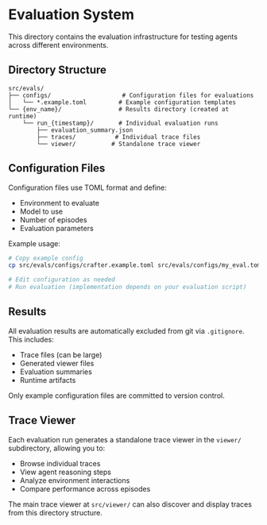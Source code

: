 # Evaluation System

This directory contains the evaluation infrastructure for testing agents across different environments.

## Directory Structure

```
src/evals/
├── configs/                    # Configuration files for evaluations
│   └── *.example.toml         # Example configuration templates
└── {env_name}/                # Results directory (created at runtime)
    └── run_{timestamp}/       # Individual evaluation runs
        ├── evaluation_summary.json
        ├── traces/           # Individual trace files
        └── viewer/          # Standalone trace viewer
```

## Configuration Files

Configuration files use TOML format and define:
- Environment to evaluate
- Model to use
- Number of episodes
- Evaluation parameters

Example usage:
```bash
# Copy example config
cp src/evals/configs/crafter.example.toml src/evals/configs/my_eval.toml

# Edit configuration as needed
# Run evaluation (implementation depends on your evaluation script)
```

## Results

All evaluation results are automatically excluded from git via `.gitignore`. This includes:
- Trace files (can be large)
- Generated viewer files
- Evaluation summaries
- Runtime artifacts

Only example configuration files are committed to version control.

## Trace Viewer

Each evaluation run generates a standalone trace viewer in the `viewer/` subdirectory, allowing you to:
- Browse individual traces
- View agent reasoning steps
- Analyze environment interactions
- Compare performance across episodes

The main trace viewer at `src/viewer/` can also discover and display traces from this directory structure. 